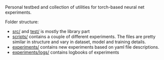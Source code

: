 
Personal testbed and collection of utilities for torch-based 
neural net experiments.

Folder structure:

- [src/](src/) and [test/](src/) is mostly the library part
- [scripts/](scripts/) contains a couple of different experiments.
  The files are pretty similar in structure and vary in dataset,
  model and training details.
- [experiments/](experiments/) contains new experiments based on
  yaml file descriptions.
- [experiments/logs/](experiments/logs/) contains logbooks of 
  experiments